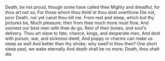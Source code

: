 Death, be not proud, though some have called thee
Mighty and dreadful, for thou art not so;
For those whom thou think'st thou dost overthrow
Die not, poor Death, nor yet canst thou kill me.
From rest and sleep, which but thy pictures be,
Much pleasure; then from thee much more must flow,
And soonest our best men with thee do go,
Rest of their bones, and soul's delivery.
Thou art slave to fate, chance, kings, and desperate men,
And dost with poison, war, and sickness dwell,
And poppy or charms can make us sleep as well
And better than thy stroke; why swell'st thou then?
One short sleep past, we wake eternally
And death shall be no more; Death, thou shalt die.


